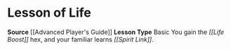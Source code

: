 ﻿---
id: '3'
name: Lesson of Life
rarity: Common
source: '[[DATABASE/source/Advanced Player''s Guide|Advanced Player''s Guide]]'
trait: null
type: Witch Lesson

---
# Lesson of Life

**Source** [[Advanced Player's Guide]] 
**Lesson Type** Basic
You gain the _[[Life Boost]]_ hex, and your familiar learns _[[Spirit Link]]_.